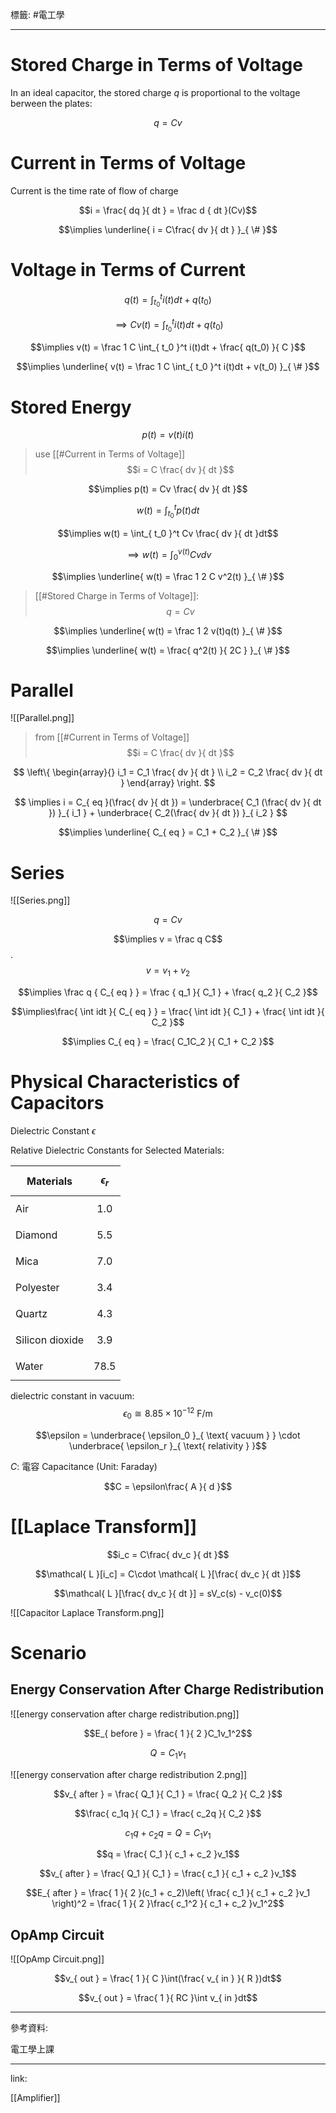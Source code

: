標籤: #電工學 

---

# Stored Charge in Terms of Voltage

In an ideal capacitor, the stored charge $q$ is proportional to the voltage berween the plates:

$$q = Cv$$


# Current in Terms of Voltage

Current is the time rate of flow of charge

$$i = \frac{ dq }{ dt } = \frac d { dt }(Cv)$$

$$\implies \underline{ 
	i = C\frac{ dv }{ dt } 
}_{ \# }$$

# Voltage in Terms of Current

$$q(t) = \int_{ t_0 }^t i(t)dt + q(t_0)$$

$$\implies Cv(t) = 
\int_{ t_0 }^t i(t)dt + q(t_0)$$

$$\implies v(t) = 
\frac 1 C \int_{ t_0 }^t i(t)dt + 
\frac{ q(t_0) }{ C }$$

$$\implies 
\underline{
	v(t) = 
	\frac 1 C \int_{ t_0 }^t i(t)dt + 
	v(t_0)
}_{ \# }$$

# Stored Energy

$$p(t) = v(t)i(t)$$

> use [[#Current in Terms of Voltage]]
> $$i = C \frac{ dv }{ dt }$$

$$\implies p(t) = Cv \frac{ dv }{ dt }$$

$$w(t) = \int_{ t_0 }^t p(t)dt$$

$$\implies w(t) = 
\int_{ t_0 }^t Cv \frac{ dv }{ dt }dt$$

$$\implies w(t) = \int_0^{ v(t) } Cvdv$$

$$\implies \underline{ 
	w(t) = \frac 1 2 C v^2(t)
}_{ \# }$$

> [[#Stored Charge in Terms of Voltage]]:
> $$q = Cv$$

$$\implies \underline{ 
	w(t) = \frac 1 2 v(t)q(t)
}_{ \# }$$

$$\implies \underline{ 
	w(t) = \frac{ q^2(t) }{ 2C } 
}_{ \# }$$

# Parallel

![[Parallel.png]]

> from [[#Current in Terms of Voltage]]
> $$i = C \frac{ dv }{ dt }$$

$$
\left\{
	\begin{array}{}
		i_1 = C_1 \frac{ dv }{ dt } \\
		i_2 = C_2 \frac{ dv }{ dt }
	\end{array}
\right.
$$

$$
\implies i = C_{ eq }(\frac{ dv }{ dt }) = 
\underbrace{ C_1 (\frac{ dv }{ dt }) }_{ i_1 } + \underbrace{ C_2(\frac{ dv }{ dt }) }_{ i_2 }
$$

$$\implies 
\underline{ C_{ eq } = C_1 + C_2 }_{ \# }$$

# Series

![[Series.png]]

$$q = Cv$$

$$\implies v = \frac q C$$
.
$$v = v_1 + v_2$$

$$\implies 
\frac q { C_{ eq } } = 
\frac { q_1 }{ C_1 } + \frac{ q_2 }{ C_2 }$$

$$\implies\frac{ \int idt }{ C_{ eq } } = \frac{ \int idt }{ C_1 } + \frac{ \int idt }{ C_2 }$$

$$\implies C_{ eq } = \frac{ C_1C_2 }{ C_1 + C_2 }$$

# Physical Characteristics of Capacitors

Dielectric Constant $\epsilon$

Relative Dielectric Constants for Selected Materials:

| Materials       | $$\epsilon_r$$ |
| --------------- | -------------- |
| Air             | $$1.0$$        |
| Diamond         | $$5.5$$        |
| Mica            | $$7.0$$        |
| Polyester       | $$3.4$$        |
| Quartz          | $$4.3$$        |
| Silicon dioxide | $$3.9$$        |
| Water           | $$78.5$$       | 

dielectric constant in vacuum:
$$\epsilon_0 \cong 8.85 \times 10^{ -12 } \text{ F/m }$$

$$\epsilon = \underbrace{ \epsilon_0 }_{ \text{ vacuum } } \cdot \underbrace{ \epsilon_r }_{ \text{ relativity } }$$

$C$: 電容 Capacitance (Unit: Faraday)

$$C = \epsilon\frac{ A }{ d }$$

# [[Laplace Transform]]

$$i_c = C\frac{ dv_c }{ dt }$$

$$\mathcal{ L }[i_c] = C\cdot \mathcal{ L }[\frac{ dv_c }{ dt }]$$

$$\mathcal{ L }[\frac{ dv_c }{ dt }] = sV_c(s) - v_c(0)$$

![[Capacitor Laplace Transform.png]]

# Scenario

## Energy Conservation After Charge Redistribution

![[energy conservation after charge redistribution.png]]

$$E_{ before } = \frac{ 1 }{ 2 }C_1v_1^2$$

$$Q = C_1v_1$$

![[energy conservation after charge redistribution 2.png]]

$$v_{ after } = \frac{ Q_1 }{ C_1 } = \frac{ Q_2 }{ C_2 }$$

$$\frac{ c_1q }{ C_1 } = \frac{ c_2q }{ C_2 }$$

$$c_1q + c_2q = Q = C_1 v_1$$

$$q = \frac{ C_1 }{ c_1 + c_2 }v_1$$

$$v_{ after } = \frac{ Q_1 }{ C_1 } = \frac{ c_1 }{ c_1 + c_2 }v_1$$

$$E_{ after } = \frac{ 1 }{ 2 }(c_1 + c_2)\left( \frac{ c_1 }{ c_1 + c_2 }v_1 \right)^2 = \frac{ 1 }{ 2 }\frac{ c_1^2 }{ c_1 + c_2 }v_1^2$$

## OpAmp Circuit

![[OpAmp Circuit.png]]

$$v_{ out } = \frac{ 1 }{ C }\int(\frac{ v_{ in } }{ R })dt$$

$$v_{ out } = \frac{ 1 }{ RC }\int v_{ in }dt$$

---

參考資料:

電工學上課

---

link:

[[Amplifier]]